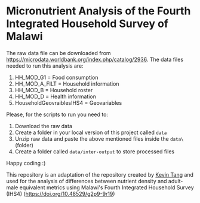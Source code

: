 # Micronutrient Analysis of the Fourth Integrated Household Survey of Malawi


The raw data file can be downloaded from https://microdata.worldbank.org/index.php/catalog/2936. The data files needed to run this analysis are:

1. HH_MOD_G1 = Food consumption
2. HH_MOD_A_FILT = Household information
3. HH_MOD_B = Household roster
4. HH_MOD_D = Health information
5. HouseholdGeovraiblesIHS4 = Geovariables

Please, for the scripts to run you need to:

1. Download the raw data 
2. Create a folder in your local version of this project called `data`
3. Unzip raw data and paste the above mentioned files inside the `data\` (folder)
4. Create a folder called `data/inter-output` to store processed files

Happy coding :)


This repository is an adaptation of the repository created by [Kevin Tang](https://github.com/kmtang) and used for the analysis of differences between nutrient density and adult-male equivalent metrics using Malawi's Fourth Integrated Household Survey (IHS4) (https://doi.org/10.48529/g2p9-9r19)
